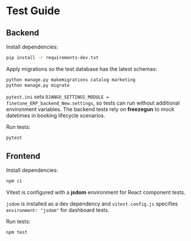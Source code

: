 # Test Guide

## Backend

Install dependencies:

```bash
pip install -r requirements-dev.txt
```

Apply migrations so the test database has the latest schemas:

```bash
python manage.py makemigrations catalog marketing
python manage.py migrate
```

`pytest.ini` sets `DJANGO_SETTINGS_MODULE = finetune_ERP_backend_New.settings`, so tests can run without additional environment variables. The backend tests rely on **freezegun** to mock datetimes in booking lifecycle scenarios.

Run tests:

```bash
pytest
```

## Frontend

Install dependencies:

```bash
npm ci
```

Vitest is configured with a **jsdom** environment for React component tests.

`jsdom` is installed as a dev dependency and `vitest.config.js` specifies `environment: "jsdom"` for dashboard tests.

Run tests:

```bash
npm test
```
